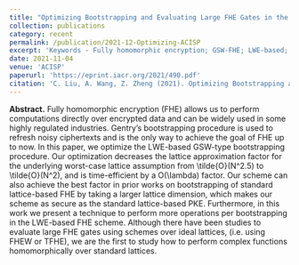 ```yaml
---
title: "Optimizing Bootstrapping and Evaluating Large FHE Gates in the LWE-based GSW-FHE"
collection: publications
category: recent
permalink: /publication/2021-12-Optimizing-ACISP
excerpt: 'Keywords - Fully homomorphic encryption; GSW-FHE; LWE-based; Large FHE gates'
date: 2021-11-04
venue: 'ACISP'
paperurl: 'https://eprint.iacr.org/2021/490.pdf'
citation: 'C. Liu, A. Wang, Z. Zheng (2021). Optimizing Bootstrapping and Evaluating Large FHE Gates in the LWE-Based GSW-FHE. In: Baek, J., Ruj, S. (eds) Information Security and Privacy. ACISP 2021. Lecture Notes in Computer Science(), vol 13083. Springer, Cham. https://doi.org/10.1007/978-3-030-90567-5_30'
---
```

**Abstract.** Fully homomorphic encryption (FHE) allows us to perform computations directly over encrypted data and can be widely used in some highly regulated industries. Gentry’s bootstrapping procedure is used to refresh noisy ciphertexts and is the only way to achieve the goal of FHE up to now. In this paper, we optimize the LWE-based GSW-type bootstrapping procedure. Our optimization decreases the lattice approximation factor for the underlying worst-case lattice assumption from \tilde{O}(N^2.5) to \tilde{O}(N^2), and is time-efficient by a O(\lambda) factor. Our scheme can also achieve the best factor in prior works on bootstrapping of standard lattice-based FHE by taking a larger lattice dimension, which makes our scheme as secure as the standard lattice-based PKE. Furthermore, in this work we present a technique to perform more operations per bootstrapping in the LWE-based FHE scheme. Although there have been studies to evaluate large FHE gates using schemes over ideal lattices, (i.e. using FHEW or TFHE), we are the first to study how to perform complex functions homomorphically over standard lattices.